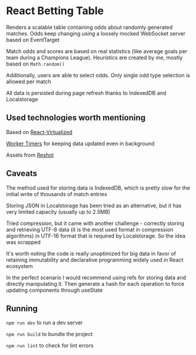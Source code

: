# React Betting Table

Renders a scalable table containing odds about randomly generated matches. Odds keep changing using a loosely mocked WebSocket server based on EventTarget

Match odds and scores are based on real statistics (like average goals per team during a Champions League). Heuristics are created by me, mostly based on `Math.random()`

Additionally, users are able to select odds. Only single odd type selection is allowed per match

All data is persisted during page refresh thanks to IndexedDB and Localstorage

## Used technologies worth mentioning

Based on [React-Virtualized](https://github.com/bvaughn/react-virtualized)

[Worker Timers](https://www.npmjs.com/package/worker-timers) for keeping data updated even in background

Assets from [Reshot](https://www.reshot.com)

## Caveats

The method used for storing data is IndexedDB, which is pretty slow for the initial write of thousands of match entries

Storing JSON in Localstorage has been tried as an alternative, but it has very limited capacity (usually up to 2.5MB)

Tried compression, but it came with another challenge - correctly storing and retrieving UTF-8 data (it is the most used format in compression algorithms) in UTF-16 format that is required by Localstorage. So the idea was scrapped

It's worth noting the code is really unoptimized for big data in favor of retaining immutability and declarative programming widely used in React ecosystem

In the perfect scenario I would recommend using refs for storing data and directly manipulating it. Then generate a hash for each operation to force updating components through useState

## Running
`npm run dev` to run a dev server

`npm run build` to bundle the project

`npm run lint` to check for lint errors